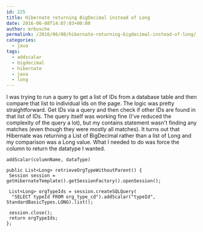 ```yaml
---
id: 225
title: Hibernate returning BigDecimal instead of Long
date: 2016-06-08T14:07:03+00:00
author: mrbusche
permalink: /2016/06/08/hibernate-returning-bigdecimal-instead-of-long/
categories:
  - java
tags:
  - addscalar
  - bigdecimal
  - hibernate
  - java
  - long
---
```


I was trying to run a query to get a list of IDs from a database table and then compare that list to individual Ids on the page. The logic was pretty straightforward. Get IDs via a query and then check if other IDs are found in that list of IDs. The query itself was working fine (I've reduced the complexity of the query a lot), but my contains statement wasn't finding any matches (even though they were mostly all matches). It turns out that Hibernate was returning a List of BigDecimal rather than a list of Long and my comparison was a Long value. What I needed to do was force the column to return the datatype I wanted.

    addScalar(columnName, dataType)

    public List<Long> retrieveOrgTypeWithoutParent() {
     Session session = getHibernateTemplate().getSessionFactory().openSession();

     List<Long> orgTypeIds = session.createSQLQuery(
      "SELECT typeId FROM org_type_cd").addScalar("typeId", StandardBasicTypes.LONG).list();

     session.close();
     return orgTypeIds;
    };
